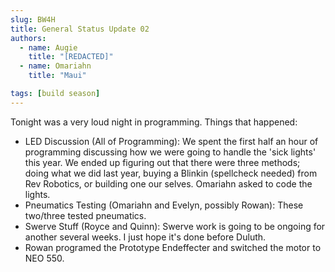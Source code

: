 ```yaml
---
slug: BW4H
title: General Status Update 02
authors:
  - name: Augie
    title: "[REDACTED]"
  - name: Omariahn
    title: "Maui"

tags: [build season]
---
```


Tonight was a very loud night in programming. Things that happened:

* LED Discussion (All of Programming): We spent the first half an hour of programming discussing how we were going to handle the 'sick lights' this year. We ended up figuring out that there were three methods; doing what we did last year, buying a Blinkin (spellcheck needed) from Rev Robotics, or building one our selves. Omariahn asked to code the lights.
* Pneumatics Testing (Omariahn and Evelyn, possibly Rowan): These two/three tested pneumatics.
* Swerve Stuff (Royce and Quinn): Swerve work is going to be ongoing for another several weeks. I just hope it's done before Duluth.
* Rowan programed the Prototype Endeffecter and switched the motor to NEO 550.